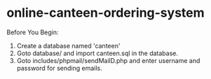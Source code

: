 # online-canteen-ordering-system
 
Before You Begin:<br>
1. Create a database named 'canteen' <br>
2. Goto database/ and import canteen.sql in the database.
3. Goto includes/phpmail/sendMailD.php and enter username and password for sending emails.
